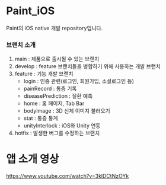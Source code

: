 # Paint_iOS
Paint의 iOS native 개발 repository입니다.

### 브랜치 소개
1. main : 제품으로 출시될 수 있는 브랜치
2. develop : feature 브랜치들을 병합하기 위해 사용하는 개발 브랜치
3. feature : 기능 개발 브랜치
   - login : 인증 관련(로그인, 회원가입, 소셜로그인 등)
   - painRecord : 통증 기록
   - diseasePrediction : 질환 예측
   - home : 홈 페이지, Tab Bar
   - bodyImage : 3D 신체 이미지 불러오기
   - stat : 통증 통계
   - unityInterlock : iOS와 Unity 연동
5. hotfix : 발생한 버그를 수정하는 브랜치

# 앱 소개 영상
https://www.youtube.com/watch?v=3klDCtNzOYk 
